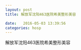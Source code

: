 ```yaml
--- 
layout: post 
title: 解放军沈阳463医院希美整形美容

date:   2016-05-03 13:39:56 
categories: hosp 
--- 
```

   
解放军沈阳463医院希美整形美容
